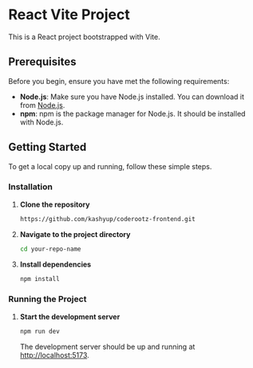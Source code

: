 # React Vite Project

This is a React project bootstrapped with Vite.

## Prerequisites

Before you begin, ensure you have met the following requirements:

- **Node.js**: Make sure you have Node.js installed. You can download it from [Node.js](https://nodejs.org/).
- **npm**: npm is the package manager for Node.js. It should be installed with Node.js.

## Getting Started

To get a local copy up and running, follow these simple steps.

### Installation

1. **Clone the repository**

    ```sh
    https://github.com/kashyup/coderootz-frontend.git
    ```

2. **Navigate to the project directory**

    ```sh
    cd your-repo-name
    ```

3. **Install dependencies**

    ```sh
    npm install
    ```

### Running the Project

1. **Start the development server**

    ```sh
    npm run dev
    ```

    The development server should be up and running at [http://localhost:5173](http://localhost:5173).



